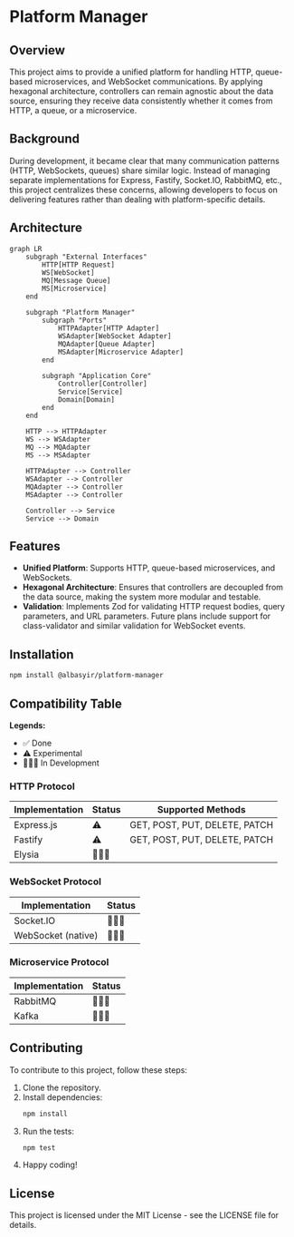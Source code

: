 # Platform Manager

## Overview
This project aims to provide a unified platform for handling HTTP, queue-based microservices, and WebSocket communications. By applying hexagonal architecture, controllers can remain agnostic about the data source, ensuring they receive data consistently whether it comes from HTTP, a queue, or a microservice.

## Background
During development, it became clear that many communication patterns (HTTP, WebSockets, queues) share similar logic. Instead of managing separate implementations for Express, Fastify, Socket.IO, RabbitMQ, etc., this project centralizes these concerns, allowing developers to focus on delivering features rather than dealing with platform-specific details.

## Architecture
```mermaid
graph LR
    subgraph "External Interfaces"
        HTTP[HTTP Request]
        WS[WebSocket]
        MQ[Message Queue]
        MS[Microservice]
    end

    subgraph "Platform Manager"
        subgraph "Ports"
            HTTPAdapter[HTTP Adapter]
            WSAdapter[WebSocket Adapter]
            MQAdapter[Queue Adapter]
            MSAdapter[Microservice Adapter]
        end

        subgraph "Application Core"
            Controller[Controller]
            Service[Service]
            Domain[Domain]
        end
    end

    HTTP --> HTTPAdapter
    WS --> WSAdapter
    MQ --> MQAdapter
    MS --> MSAdapter

    HTTPAdapter --> Controller
    WSAdapter --> Controller
    MQAdapter --> Controller
    MSAdapter --> Controller

    Controller --> Service
    Service --> Domain
```

## Features
- **Unified Platform**: Supports HTTP, queue-based microservices, and WebSockets.
- **Hexagonal Architecture**: Ensures that controllers are decoupled from the data source, making the system more modular and testable.
- **Validation**: Implements Zod for validating HTTP request bodies, query parameters, and URL parameters. Future plans include support for class-validator and similar validation for WebSocket events.

## Installation

```bash
npm install @albasyir/platform-manager
```



## Compatibility Table
**Legends:**
- ✅ Done
- ⚠️ Experimental
- 👷🏼‍♂️ In Development

### HTTP Protocol
| Implementation | Status | Supported Methods |
|----------------|--------|-------------------|
| Express.js     | ⚠️     | GET, POST, PUT, DELETE, PATCH |
| Fastify        | ⚠️     | GET, POST, PUT, DELETE, PATCH |
| Elysia         | 👷🏼‍♂️  |  |

### WebSocket Protocol
| Implementation | Status |
|----------------|--------|
| Socket.IO      | 👷🏼‍♂️  |
| WebSocket (native) | 👷🏼‍♂️ |

### Microservice Protocol
| Implementation | Status |
|----------------|--------|
| RabbitMQ       | 👷🏼‍♂️  |
| Kafka          | 👷🏼‍♂️  |

## Contributing
To contribute to this project, follow these steps:

1. Clone the repository.
2. Install dependencies:
   ```bash
   npm install
   ```
3. Run the tests:
   ```bash
   npm test
   ```
4. Happy coding!

## License
This project is licensed under the MIT License - see the LICENSE file for details. 